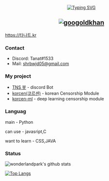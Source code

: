 <p align="center">
<a href="https://github.com/TANAT05">
    <img src="https://readme-typing-svg.demolab.com?font=Georgia&size=18&duration=2000&pause=100&multiline=true&width=500&height=80&lines=Hello;I'm student developer;studying AI+%7C+GUI" alt="Typing SVG" />
</a>
 
<div align="center">
  <h2>
    <a href="https://pypi.org/user/drkostas/">
    <img src="https://komarev.com/ghpvc/?username=TANAT05&label=Visitors&color=0e75b6&style=flat" alt="googoldkhan" />
  </h2>
</div>



https://타나트.kr
### Contact
- Discord: Tanat#1533
- Mail: [shrbwjd05@gmail.com](mailto:shrbwjd05@gmail.com)

### My project
- [TNS 봇](https://discord.com/api/oauth2/authorize?client_id=848795383751639080&permissions=8&scope=bot%20applications.commands) - discord Bot
- [korcen(코르센)](https://github.com/korcen/korcen) - korean Censorship Module
- [korcen-ml](https://github.com/korcen/korcen-ml) - deep learning censorship module

### Languag
main - Python

can use - javasript,C

want to learn - CSS,JAVA

### Status
![wonderlandpark's github stats](https://github-readme-stats.vercel.app/api?username=Tanat05&bg_color=ffa745,8ba4db,8ba4db&title_color=fff&text_color=fff&show_icons=true&count_private=true)

[![Top Langs](https://github-readme-stats.vercel.app/api/top-langs/?username=Tanat05&bg_color=ffa745,8ba4db,8ba4db&title_color=fff&text_color=fff)](https://github.com/Tanat05/github-readme-stats)
